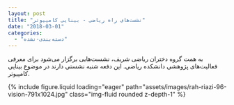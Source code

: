 ```yaml
---
layout: post
title: "نشست‌های راه ریاضی - بینایی کامپیوتر"
date: "2018-03-01"
categories: 
  - "دسته‌بندی-نشده"
---
```


به همت گروه دختران ریاضی شریف، نشست‌هایی برگزار می‌شود برای معرفی فعالیت‌های پژوهشی دانشکده ریاضی. این دفعه شنبه نشستی دارند در موضوع بینایی کامپیوتر.

{% include figure.liquid loading="eager" path="assets/images/rah-riazi-96-vision-791x1024.jpg" class="img-fluid rounded z-depth-1" %}
